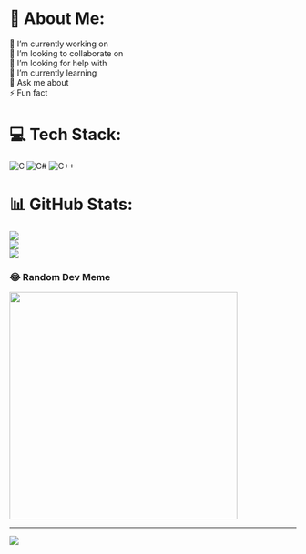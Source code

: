 # 💫 About Me:
🔭 I’m currently working on<br>👯 I’m looking to collaborate on<br>🤝 I’m looking for help with<br>🌱 I’m currently learning<br>💬 Ask me about<br>⚡ Fun fact


# 💻 Tech Stack:
![C](https://img.shields.io/badge/c-%2300599C.svg?style=for-the-badge&logo=c&logoColor=white) ![C#](https://img.shields.io/badge/c%23-%23239120.svg?style=for-the-badge&logo=c-sharp&logoColor=white) ![C++](https://img.shields.io/badge/c++-%2300599C.svg?style=for-the-badge&logo=c%2B%2B&logoColor=white)
# 📊 GitHub Stats:
![](https://github-readme-stats.vercel.app/api?username=geoxylitiz&theme=dracula&hide_border=false&include_all_commits=false&count_private=false)<br/>
![](https://github-readme-streak-stats.herokuapp.com/?user=geoxylitiz&theme=dracula&hide_border=false)<br/>
![](https://github-readme-stats.vercel.app/api/top-langs/?username=geoxylitiz&theme=dracula&hide_border=false&include_all_commits=false&count_private=false&layout=compact)

### 😂 Random Dev Meme
<img src='https://randommeme-five.vercel.app/' style="height: 400px;"/>

---
[![](https://visitcount.itsvg.in/api?id=geoxylitiz&icon=0&color=0)](https://visitcount.itsvg.in)

<!-- Proudly created with GPRM ( https://gprm.itsvg.in ) -->
